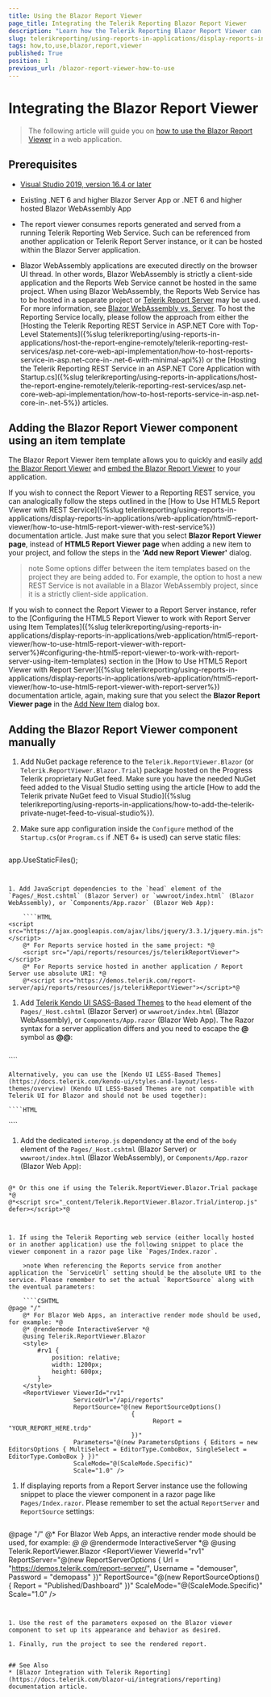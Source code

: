 ```yaml
---
title: Using the Blazor Report Viewer
page_title: Integrating the Telerik Reporting Blazor Report Viewer 
description: "Learn how the Telerik Reporting Blazor Report Viewer can be integrated into a Blazor Server or Blazor WebAssembly application."
slug: telerikreporting/using-reports-in-applications/display-reports-in-applications/web-application/blazor-report-viewer/how-to-use-blazor-report-viewer
tags: how,to,use,blazor,report,viewer
published: True
position: 1
previous_url: /blazor-report-viewer-how-to-use
---
```


# Integrating the Blazor Report Viewer

> The following article will guide you on [how to use the Blazor Report Viewer](https://www.telerik.com/blogs/embed-reporting-everywhere) in a web application.

## Prerequisites

* [Visual Studio 2019, version 16.4 or later](https://visualstudio.microsoft.com/vs/)

* Existing .NET 6 and higher Blazor Server App or .NET 6 and higher hosted Blazor WebAssembly App

* The report viewer consumes reports generated and served from a running Telerik Reporting Web Service. Such can be referenced from another application or Telerik Report Server instance, or it can be hosted within the Blazor Server application.

* Blazor WebAssembly applications are executed directly on the browser UI thread. In other words, Blazor WebAssembly is strictly a client-side application and the Reports Web Service cannot be hosted in the same project. When using Blazor WebAssembly, the Reports Web Service has to be hosted in a separate project or [Telerik Report Server](https://www.telerik.com/report-server) may be used. For more information, see [Blazor WebAssembly vs. Server](https://www.telerik.com/faqs/blazor-ui/what-is-the-difference-between-blazor-webassembly-vs-server). To host the Reporting Service locally, please follow the approach from either the [Hosting the Telerik Reporting REST Service in ASP.NET Core with Top-Level Statements]({%slug telerikreporting/using-reports-in-applications/host-the-report-engine-remotely/telerik-reporting-rest-services/asp.net-core-web-api-implementation/how-to-host-reports-service-in-asp.net-core-in-.net-6-with-minimal-api%}) or the [Hosting the Telerik Reporting REST Service in an ASP.NET Core Application with Startup.cs]({%slug telerikreporting/using-reports-in-applications/host-the-report-engine-remotely/telerik-reporting-rest-services/asp.net-core-web-api-implementation/how-to-host-reports-service-in-asp.net-core-in-.net-5%}) articles.

## Adding the Blazor Report Viewer component using an item template

The Blazor Report Viewer item template allows you to quickly and easily [add the Blazor Report Viewer](https://www.telerik.com/blogs/telerik-reporting-modern-ui-report-viewer-demo) and [embed the Blazor Report Viewer](https://www.telerik.com/blogs/telerik-reporting-sdk-report-server-dynamic-duo) to your application.

If you wish to connect the Report Viewer to a Reporting REST service, you can analogically follow the steps outlined in the [How to Use HTML5 Report Viewer with REST Service]({%slug telerikreporting/using-reports-in-applications/display-reports-in-applications/web-application/html5-report-viewer/how-to-use-html5-report-viewer-with-rest-service%}) documentation article.
Just make sure that you select __Blazor Report Viewer page__, instead of __HTML5 Report Viewer page__ when adding a new item to your project, and follow the steps in the __'Add new Report Viewer'__ dialog.

>note Some options differ between the item templates based on the project they are being added to. For example, the option to host a new REST Service is not available in a Blazor WebAssembly project, since it is a strictly client-side application.

If you wish to connect the Report Viewer to a Report Server instance, refer to the [Configuring the HTML5 Report Viewer to work with Report Server using Item Templates]({%slug telerikreporting/using-reports-in-applications/display-reports-in-applications/web-application/html5-report-viewer/how-to-use-html5-report-viewer-with-report-server%}#configuring-the-html5-report-viewer-to-work-with-report-server-using-item-templates) section in the [How to Use HTML5 Report Viewer with Report Server]({%slug telerikreporting/using-reports-in-applications/display-reports-in-applications/web-application/html5-report-viewer/how-to-use-html5-report-viewer-with-report-server%}) documentation article, again, making sure that you select the __Blazor Report Viewer page__ in the [Add New Item](https://learn.microsoft.com/en-us/previous-versions/visualstudio/visual-studio-2010/w0572c5b(v=vs.100)) dialog box.

## Adding the Blazor Report Viewer component manually

1. Add NuGet package reference to the `Telerik.ReportViewer.Blazor` (or `Telerik.ReportViewer.Blazor.Trial`) package hosted on the Progress Telerik proprietary NuGet feed. Make sure you have the needed NuGet feed added to the Visual Studio setting using the article [How to add the Telerik private NuGet feed to Visual Studio]({%slug telerikreporting/using-reports-in-applications/how-to-add-the-telerik-private-nuget-feed-to-visual-studio%}).

1. Make sure app configuration inside the `Configure` method of the `Startup.cs`(or `Program.cs` if .NET 6+ is used) can serve static files:

	````CSharp
app.UseStaticFiles();
````


1. Add JavaScript dependencies to the `head` element of the `Pages/_Host.cshtml` (Blazor Server) or `wwwroot/index.html` (Blazor WebAssembly), or `Components/App.razor` (Blazor Web App): 

	````HTML
<script src="https://ajax.googleapis.com/ajax/libs/jquery/3.3.1/jquery.min.js"></script>
	@* For Reports service hosted in the same project: *@
	<script src="/api/reports/resources/js/telerikReportViewer"></script>
	@* For Reports service hosted in another application / Report Server use absolute URI: *@
	@*<script src="https://demos.telerik.com/report-server/api/reports/resources/js/telerikReportViewer"></script>*@
````


1. Add [Telerik Kendo UI SASS-Based Themes](https://docs.telerik.com/kendo-ui/styles-and-layout/sass-themes/overview) to the `head` element of the `Pages/_Host.cshtml` (Blazor Server) or `wwwroot/index.html` (Blazor WebAssembly), or `Components/App.razor` (Blazor Web App). The Razor syntax for a server application differs and you need to escape the __@__ symbol as __@@__:

	````HTML
<link rel="stylesheet" href="https://kendo.cdn.telerik.com/{{kendosubsetversion}}/styles/kendo.default-main.min.css" />
````

	Alternatively, you can use the [Kendo UI LESS-Based Themes](https://docs.telerik.com/kendo-ui/styles-and-layout/less-themes/overview) (Kendo UI LESS-Based Themes are not compatible with Telerik UI for Blazor and should not be used together):

	````HTML
<link href="https://kendo.cdn.telerik.com/{{kendosubsetversion}}/styles/kendo.common.min.css" rel="stylesheet" />
	<link href="https://kendo.cdn.telerik.com/{{kendosubsetversion}}/styles/kendo.blueopal.min.css" rel="stylesheet" />
````


1. Add the dedicated `interop.js` dependency at the end of the `body` element of the `Pages/_Host.cshtml` (Blazor Server) or `wwwroot/index.html` (Blazor WebAssembly), or `Components/App.razor` (Blazor Web App):

	````HTML
<script src="_content/Telerik.ReportViewer.Blazor/interop.js" defer></script>
	@* Or this one if using the Telerik.ReportViewer.Blazor.Trial package *@
	@*<script src="_content/Telerik.ReportViewer.Blazor.Trial/interop.js" defer></script>*@
````


1. If using the Telerik Reporting web service (either locally hosted or in another application) use the following snippet to place the viewer component in a razor page like `Pages/Index.razor`.

	>note When referencing the Reports service from another application the `ServiceUrl` setting should be the absolute URI to the service. Please remember to set the actual `ReportSource` along with the eventual parameters:

	````CSHTML
@page "/"
	@* For Blazor Web Apps, an interactive render mode should be used, for example: *@
	@* @rendermode InteractiveServer *@
	@using Telerik.ReportViewer.Blazor
	<style>
		#rv1 {
			position: relative;
			width: 1200px;
			height: 600px;
		}
	</style>
	<ReportViewer ViewerId="rv1"
				  ServiceUrl="/api/reports"
				  ReportSource="@(new ReportSourceOptions()
								  {
										Report = "YOUR_REPORT_HERE.trdp"
								  })"
				  Parameters="@(new ParametersOptions { Editors = new EditorsOptions { MultiSelect = EditorType.ComboBox, SingleSelect = EditorType.ComboBox } })"
				  ScaleMode="@(ScaleMode.Specific)"
				  Scale="1.0" />
````


1. If displaying reports from a Report Server instance use the following snippet to place the viewer component in a razor page like `Pages/Index.razor`. Please remember to set the actual `ReportServer` and `ReportSource` settings:

	````CSHTML
@page "/"
	@* For Blazor Web Apps, an interactive render mode should be used, for example: *@
	@* @rendermode InteractiveServer *@
	@using Telerik.ReportViewer.Blazor
	<style>
		#rv1 {
			position: relative;
			width: 1200px;
			height: 600px;
		}
	</style>
	<ReportViewer ViewerId="rv1"
				  ReportServer="@(new ReportServerOptions {  Url = "https://demos.telerik.com/report-server/", Username = "demouser", Password = "demopass" })"
				  ReportSource="@(new ReportSourceOptions()
								  {
										Report = "Published/Dashboard"
								  })"
				  ScaleMode="@(ScaleMode.Specific)"
				  Scale="1.0" />
````


1. Use the rest of the parameters exposed on the Blazor viewer component to set up its appearance and behavior as desired.

1. Finally, run the project to see the rendered report.


## See Also
* [Blazor Integration with Telerik Reporting](https://docs.telerik.com/blazor-ui/integrations/reporting) documentation article.
